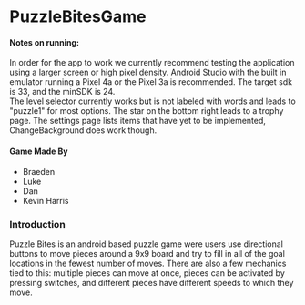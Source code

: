 # PuzzleBitesGame
#### Notes on running:  
In order for the app to work we currently recommend testing the application using a larger screen or high pixel density. Android Studio with the built in emulator running a Pixel 4a or the Pixel 3a is recommended. The target sdk is 33, and the minSDK is 24.  
The level selector currently works but is not labeled with words and leads to "puzzle1" for most options. The star on the bottom right leads to a trophy page. The settings page lists items that have yet to be implemented, ChangeBackground does work though.

#### Game Made By
* Braeden
* Luke
* Dan
* Kevin Harris

### Introduction  
Puzzle Bites is an android based puzzle game were users use directional buttons to move pieces around a 9x9 board and try to fill in all of the goal locations in the fewest number of moves. There are also a few mechanics tied to this: multiple pieces can move at once, pieces can be activated by pressing switches, and different pieces have different speeds to which they move.
